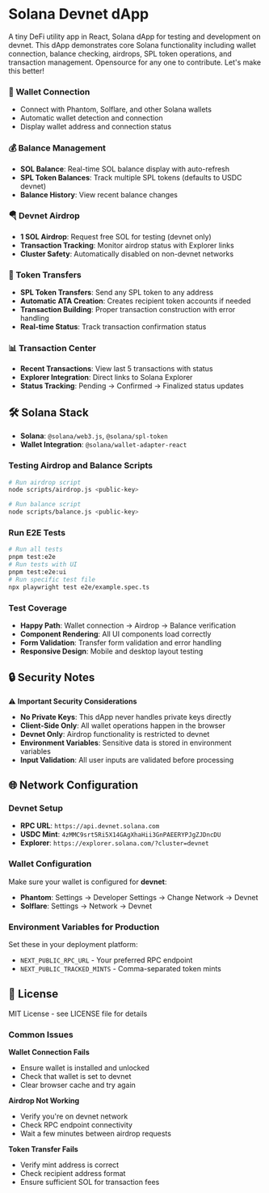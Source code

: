# Solana Devnet dApp

A tiny DeFi utility app in React, Solana dApp for testing and development on devnet. This dApp demonstrates core Solana functionality including wallet connection, balance checking, airdrops, SPL token operations, and transaction management. Opensource for any one to contribute. Let's make this better!

### 🔗 Wallet Connection
- Connect with Phantom, Solflare, and other Solana wallets
- Automatic wallet detection and connection
- Display wallet address and connection status

### 💰 Balance Management
- **SOL Balance**: Real-time SOL balance display with auto-refresh
- **SPL Token Balances**: Track multiple SPL tokens (defaults to USDC devnet)
- **Balance History**: View recent balance changes

### 🪂 Devnet Airdrop
- **1 SOL Airdrop**: Request free SOL for testing (devnet only)
- **Transaction Tracking**: Monitor airdrop status with Explorer links
- **Cluster Safety**: Automatically disabled on non-devnet networks

### 🔄 Token Transfers
- **SPL Token Transfers**: Send any SPL token to any address
- **Automatic ATA Creation**: Creates recipient token accounts if needed
- **Transaction Building**: Proper transaction construction with error handling
- **Real-time Status**: Track transaction confirmation status

### 📊 Transaction Center
- **Recent Transactions**: View last 5 transactions with status
- **Explorer Integration**: Direct links to Solana Explorer
- **Status Tracking**: Pending → Confirmed → Finalized status updates

## 🛠 Solana Stack
- **Solana**: `@solana/web3.js`, `@solana/spl-token`
- **Wallet Integration**: `@solana/wallet-adapter-react`

### Testing Airdrop and Balance Scripts

```bash
# Run airdrop script
node scripts/airdrop.js <public-key>

# Run balance script
node scripts/balance.js <public-key>
```

### Run E2E Tests
```bash
# Run all tests
pnpm test:e2e
# Run tests with UI
pnpm test:e2e:ui
# Run specific test file
npx playwright test e2e/example.spec.ts
```

### Test Coverage
- **Happy Path**: Wallet connection → Airdrop → Balance verification
- **Component Rendering**: All UI components load correctly
- **Form Validation**: Transfer form validation and error handling
- **Responsive Design**: Mobile and desktop layout testing

## 🔒 Security Notes

⚠️ **Important Security Considerations**

- **No Private Keys**: This dApp never handles private keys directly
- **Client-Side Only**: All wallet operations happen in the browser
- **Devnet Only**: Airdrop functionality is restricted to devnet
- **Environment Variables**: Sensitive data is stored in environment variables
- **Input Validation**: All user inputs are validated before processing

## 🌐 Network Configuration

### Devnet Setup
- **RPC URL**: `https://api.devnet.solana.com`
- **USDC Mint**: `4zMMC9srt5Ri5X14GAgXhaHii3GnPAEERYPJgZJDncDU`
- **Explorer**: `https://explorer.solana.com/?cluster=devnet`

### Wallet Configuration
Make sure your wallet is configured for **devnet**:
- **Phantom**: Settings → Developer Settings → Change Network → Devnet
- **Solflare**: Settings → Network → Devnet

### Environment Variables for Production
Set these in your deployment platform:
- `NEXT_PUBLIC_RPC_URL` - Your preferred RPC endpoint
- `NEXT_PUBLIC_TRACKED_MINTS` - Comma-separated token mints

## 📄 License

MIT License - see LICENSE file for details

### Common Issues

**Wallet Connection Fails**
- Ensure wallet is installed and unlocked
- Check that wallet is set to devnet
- Clear browser cache and try again

**Airdrop Not Working**
- Verify you're on devnet network
- Check RPC endpoint connectivity
- Wait a few minutes between airdrop requests

**Token Transfer Fails**
- Verify mint address is correct
- Check recipient address format
- Ensure sufficient SOL for transaction fees
